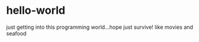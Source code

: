 # hello-world

just getting into this programming world...hope just survive!
like movies and seafood
